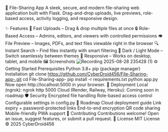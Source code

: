 📂 File-Sharing App
A sleek, secure, and modern file-sharing web application built with Flask.
Drag-and-drop uploads, live previews, role-based access, activity logging, and responsive design.


✨ Features
🚀 Fast Uploads – Drag & drop multiple files at once
🔒 Role-Based Access – Admins, editors, and viewers with controlled permissions
👁️ File Preview – Images, PDFs, and text files viewable right in the browser
🔍 Instant Search – Find files instantly with smart filtering
🌙 Dark / Light Mode – Switch seamlessly between themes
📱 Responsive – Works on desktop, tablet, and mobile
🖼️ Screenshots
![Recording 2025-08-28 235428 (1)](https://github.com/user-attachments/assets/a72c3445-6ab5-4261-99eb-06cf1659b396)	
⚙️ Getting Started
Prerequisites
Python 3.8+
pip (package manager)
Installation
git clone https://github.com/CyberDroid456/File-Sharing-app-.git
cd File-Sharing-app-
pip install -r requirements.txt
python app.py
Now open http://localhost:5000
 in your browser.
🚀 Deployment
Local (ngrok):
ngrok http 5000
Cloud (Render, Railway, Heroku): Coming soon in roadmap
🛡️ Security
Encrypted file handling
Role-based access control
Configurable settings in config.py
📅 Roadmap
 Cloud deployment guide
 Link expiry + password-protected links
 End-to-end encryption
 QR code sharing
 Mobile-friendly PWA support
🤝 Contributing
Contributions welcome! Open an issue, suggest features, or submit a pull request.
📜 License
MIT License © 2025 CyberDroid456
